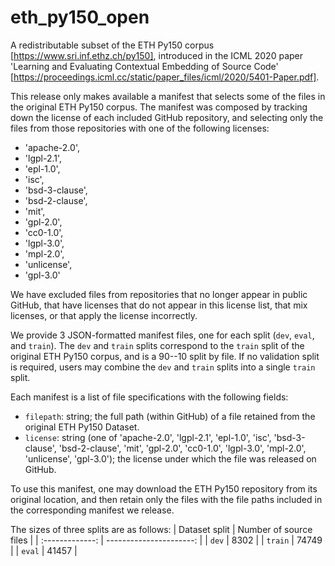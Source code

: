# eth_py150_open
A redistributable subset of the ETH Py150 corpus [https://www.sri.inf.ethz.ch/py150], introduced in the ICML 2020 paper 'Learning and Evaluating Contextual Embedding of Source Code' [https://proceedings.icml.cc/static/paper_files/icml/2020/5401-Paper.pdf].

This release only makes available a manifest that selects some of the files in
the original ETH Py150 corpus. The manifest was composed by tracking down the
license of each included GitHub repository, and selecting only the files from
those repositories with one of the following licenses:

* 'apache-2.0',
* 'lgpl-2.1',
* 'epl-1.0',
* 'isc',
* 'bsd-3-clause',
* 'bsd-2-clause',
* 'mit',
* 'gpl-2.0',
* 'cc0-1.0',
* 'lgpl-3.0',
* 'mpl-2.0',
* 'unlicense',
* 'gpl-3.0'

We have excluded files from repositories that no longer appear in public GitHub,
that have licenses that do not appear in this license list, that
mix licenses, or that apply the license incorrectly.

We provide 3 JSON-formatted manifest files, one for each split (`dev`, `eval`,
and `train`). The `dev` and `train` splits correspond to the `train` split of
the original ETH Py150 corpus, and is a 90--10 split by file. If no validation
split is required, users may combine the `dev` and `train` splits into a single
`train` split.

Each manifest is a list of file specifications with the following fields:
* `filepath`: string; the full path (within GitHub) of a file retained from the original ETH Py150 Dataset.
* `license`: string (one of 'apache-2.0', 'lgpl-2.1', 'epl-1.0', 'isc', 'bsd-3-clause', 'bsd-2-clause', 'mit', 'gpl-2.0', 'cc0-1.0', 'lgpl-3.0', 'mpl-2.0', 'unlicense', 'gpl-3.0'); the license under which the file was released on GitHub.

To use this manifest, one may download the ETH Py150 repository from its
original location, and then retain only the files with the file paths included
in the corresponding manifest we release.

The sizes of three splits are as follows:
| Dataset split | Number of source files |
| :-------------: | ----------------------: |
| `dev`         | 8302 |
| `train`       | 74749 |
| `eval`        | 41457 |


